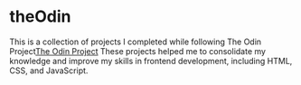 # theOdin

This is a collection of projects I completed while following The Odin Project[The Odin Project](https://www.theodinproject.com.) These projects helped me to consolidate my knowledge and improve my skills in frontend development, including HTML, CSS, and JavaScript.
